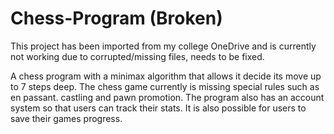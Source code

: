 # Chess-Program (Broken)
This project has been imported from my college OneDrive and is currently not working due to corrupted/missing files, needs to be fixed.

A chess program with a minimax algorithm that allows it decide its move up to 7 steps deep. The chess game currently is missing special rules such as en passant. castling and pawn promotion. The program also has an account system so that users can track their stats. It is also possible for users to save their games progress.
